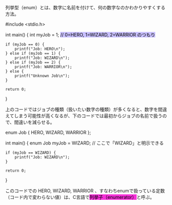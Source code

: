 列挙型（enum）とは、数字に名前を付けて、何の数字なのかわかりやすくする方法。

\#include <stdio.h>

int main() {
    int myJob = 1;   <mark style="background: #c7bfff;">// 0=HERO, 1=WIZARD, 2=WARRIOR のつもり</mark>

    if (myJob == 0) {
        printf("Job: HERO\n");
    } else if (myJob == 1) {
        printf("Job: WIZARD\n");
    } else if (myJob == 2) {
        printf("Job: WARRIOR\n");
    } else {
        printf("Unknown Job\n");
    }

    return 0;
}


上のコードではジョブの種類（扱いたい数字の種類）が多くなると、数字を間違えてしまう可能性が高くなるが、下のコードでは最初からジョブの名前で扱うので、間違いを減らせる。

enum Job {
    HERO,
    WIZARD,
    WARRIOR
};

int main() {
    enum Job myJob = WIZARD;  // ここで「WIZARD」と明示できる

    if (myJob == WIZARD) {
        printf("Job: WIZARD\n");
    }

    return 0;
}


このコードでの HERO, WIZARD, WARRIOR 、すなわちenumで扱っている定数（コード内で変わらない値）は、C言語で<mark style="background: #f531d7;">列挙子（enumerator）</mark>と呼ぶ。
